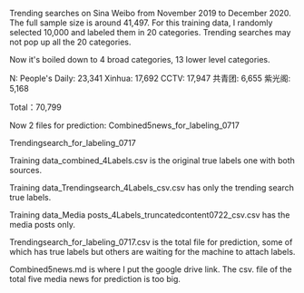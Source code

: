 
Trending searches on Sina Weibo from November 2019 to December 2020. The full sample size is around 41,497. For this training data, I randomly selected 10,000 and labeled them in 20 categories. Trending searches may not pop up all the 20 categories. 

Now it's boiled down to 4 broad categories, 13 lower level categories.


N:
People's Daily: 23,341
Xinhua: 17,692
CCTV: 17,947
共青团: 6,655
紫光阁: 5,168

Total：70,799


Now 2 files for prediction:
Combined5news_for_labeling_0717

Trendingsearch_for_labeling_0717


Training data_combined_4Labels.csv is the original true labels one with both sources.  

Training data_Trendingsearch_4Labels_csv.csv has only the trending search true labels. 

Training data_Media posts_4Labels_truncatedcontent0722_csv.csv has the media posts only. 

Trendingsearch_for_labeling_0717.csv is the total file for prediction, some of which has true labels but others are waiting for the machine to attach labels. 

Combined5news.md is where I put the google drive link. The csv. file of the total five media news for prediction is too big.
